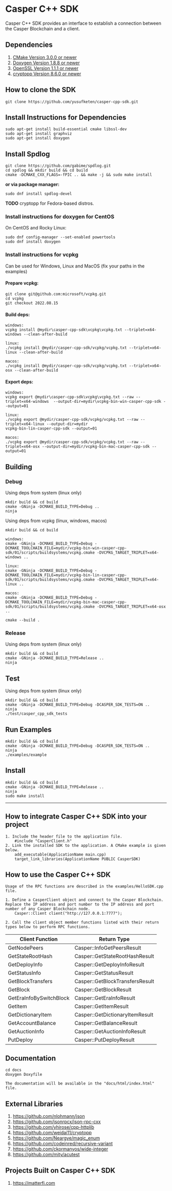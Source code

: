 # Casper C++ SDK
Casper C++ SDK provides an interface to establish a connection between the Casper Blockchain and a client.

## Dependencies
1. [CMake Version 3.0.0 or newer](https://cmake.org)
2. [Doxygen Version 1.8.8 or newer](https://www.doxygen.nl)
3. [OpenSSL Version 1.1.1 or newer](https://www.openssl.org)
4. [cryptopp Version 8.6.0 or newer](https://www.cryptopp.com/)

## How to clone the SDK

    git clone https://github.com/yusufketen/casper-cpp-sdk.git

## Install Instructions for Dependencies

    sudo apt-get install build-essential cmake libssl-dev
    sudo apt-get install graphviz
    sudo apt-get install doxygen
## Install Spdlog

```
git clone https://github.com/gabime/spdlog.git
cd spdlog && mkdir build && cd build
cmake -DCMAKE_CXX_FLAGS=-fPIC .. && make -j && sudo make install
```

**or via package manager:** <br/>

```
sudo dnf install spdlog-devel
```
**TODO** cryptopp for Fedora-based distros.

### Install instructions for doxygen for CentOS
On CentOS and Rocky Linux:

    sudo dnf config-manager --set-enabled powertools
    sudo dnf install doxygen

### Install instructions for vcpkg
Can be used for Windows, Linux and MacOS (fix your paths in the examples)  

#### Prepare vcpkg:
    git clone git@github.com:microsoft/vcpkg.git
    cd vcpkg
    git checkout 2022.08.15

#### Build deps:
    windows:
    vcpkg install @mydir\casper-cpp-sdk\vcpkg\vcpkg.txt --triplet=x64-windows --clean-after-build

    linux:
    ./vcpkg install @mydir/casper-cpp-sdk/vcpkg/vcpkg.txt --triplet=x64-linux --clean-after-build

    macos:
    ./vcpkg install @mydir/casper-cpp-sdk/vcpkg/vcpkg.txt --triplet=x64-osx --clean-after-build

#### Export deps:
    windows:  
    vcpkg export @mydir\casper-cpp-sdk\vcpkg\vcpkg.txt --raw --triplet=x64-windows  --output-dir=mydir\vcpkg-bin-win-casper-cpp-sdk --output=01  

    linux:  
    ./vcpkg export @mydir/casper-cpp-sdk/vcpkg/vcpkg.txt --raw --triplet=x64-linux --output-dir=mydir  
    vcpkg-bin-lin-casper-cpp-sdk --output=01

    macos:
    ./vcpkg export @mydir/casper-cpp-sdk/vcpkg/vcpkg.txt --raw --triplet=x64-osx --output-dir=mydir/vcpkg-bin-mac-casper-cpp-sdk --output=01

## Building

### Debug
Using deps from system (linux only)

    mkdir build && cd build
    cmake -GNinja -DCMAKE_BUILD_TYPE=Debug ..
    ninja

Using deps from vcpkg (linux, windows, macos)

    mkdir build && cd build
    
    windows:
    cmake -GNinja -DCMAKE_BUILD_TYPE=Debug -DCMAKE_TOOLCHAIN_FILE=mydir/vcpkg-bin-win-casper-cpp-sdk/01/scripts/buildsystems/vcpkg.cmake -DVCPKG_TARGET_TRIPLET=x64-windows ..
    
    linux:
    cmake -GNinja -DCMAKE_BUILD_TYPE=Debug -DCMAKE_TOOLCHAIN_FILE=mydir/vcpkg-bin-lin-casper-cpp-sdk/01/scripts/buildsystems/vcpkg.cmake -DVCPKG_TARGET_TRIPLET=x64-linux ..

    macos:
    cmake -GNinja -DCMAKE_BUILD_TYPE=Debug -DCMAKE_TOOLCHAIN_FILE=mydir/vcpkg-bin-mac-casper-cpp-sdk/01/scripts/buildsystems/vcpkg.cmake -DVCPKG_TARGET_TRIPLET=x64-osx ..

    cmake --build .

### Release
Using deps from system (linux only)

    mkdir build && cd build
    cmake -GNinja -DCMAKE_BUILD_TYPE=Release ..
    ninja

## Test
Using deps from system (linux only)

    mkdir build && cd build
    cmake -GNinja -DCMAKE_BUILD_TYPE=Debug -DCASPER_SDK_TESTS=ON ..
    ninja
    ./test/casper_cpp_sdk_tests

## Run Examples
    mkdir build && cd build
    cmake -GNinja -DCMAKE_BUILD_TYPE=Debug -DCASPER_SDK_TESTS=ON ..
    ninja
    ./examples/example

## Install
    mkdir build && cd build
    cmake -GNinja -DCMAKE_BUILD_TYPE=Release ..
    ninja
    sudo make install

---
## How to integrate Casper C++ SDK into your project
    1. Include the header file to the application file.
        #include "CasperClient.h"
    2. Link the installed SDK to the application. A CMake example is given below.
        add_executable(ApplicationName main.cpp)
        target_link_libraries(ApplicationName PUBLIC CasperSDK)

## How to use the Casper C++ SDK
    Usage of the RPC functions are described in the examples/HelloSDK.cpp file.

    1. Define a CasperClient object and connect to the Casper Blockchain. Replace the IP address and port number to the IP address and port number of any Casper Blockchain node.
        Casper::Client client("http://127.0.0.1:7777");

    2. Call the client object member functions listed with their return types below to perform RPC functions.

| **Client Function**     	| **Return Type**                 	|
|-------------------------	|---------------------------------	|
| GetNodePeers            	| Casper::InfoGetPeersResult      	|
| GetStateRootHash        	| Casper::GetStateRootHashResult  	|
| GetDeployInfo           	| Casper::GetDeployInfoResult     	|
| GetStatusInfo           	| Casper::GetStatusResult         	|
| GetBlockTransfers       	| Casper::GetBlockTransfersResult 	|
| GetBlock                	| Casper::GetBlockResult          	|
| GetEraInfoBySwitchBlock 	| Casper::GetEraInfoResult        	|
| GetItem                 	| Casper::GetItemResult           	|
| GetDictionaryItem       	| Casper::GetDictionaryItemResult 	|
| GetAccountBalance       	| Casper::GetBalanceResult        	|
| GetAuctionInfo          	| Casper::GetAuctionInfoResult    	|
| PutDeploy               	| Casper::PutDeployResult        	|

## Documentation
    cd docs
    doxygen Doxyfile
    
    The documentation will be available in the "docs/html/index.html" file.

## External Libraries
1. https://github.com/nlohmann/json
2. https://github.com/jsonrpcx/json-rpc-cxx
3. https://github.com/yhirose/cpp-httplib
4. https://github.com/weidai11/cryptopp
5. https://github.com/Neargye/magic_enum
6. https://github.com/codeinred/recursive-variant
7. https://github.com/ckormanyos/wide-integer
8. https://github.com/mity/acutest

## Projects Built on Casper C++ SDK
1. https://matterfi.com
